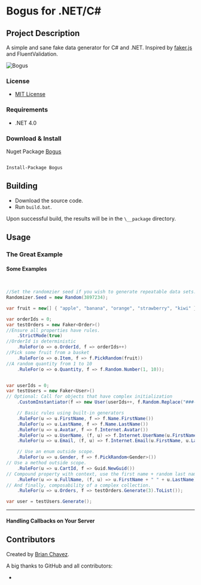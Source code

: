 Bogus for .NET/C#
======================

Project Description
-------------------
A simple and sane fake data generator for C# and .NET. Inspired by [faker.js](https://github.com/marak/Faker.js/) and FluentValidation.

![Bogus](https://raw.githubusercontent.com/bchavez/Bogus/master/Docs/logofull.png)

### License
* [MIT License](https://github.com/bchavez/Bogus/blob/master/LICENSE)

### Requirements
* .NET 4.0

### Download & Install
Nuget Package [Bogus](https://www.nuget.org/packages/Bogus/)

```

Install-Package Bogus

```

Building
--------
* Download the source code.
* Run `build.bat`.

Upon successful build, the results will be in the `\__package` directory.


Usage
-----
### The Great Example
#### Some Examples

```csharp


//Set the randomzier seed if you wish to generate repeatable data sets.
Randomizer.Seed = new Random(3897234);

var fruit = new[] { "apple", "banana", "orange", "strawberry", "kiwi" };

var orderIds = 0;
var testOrders = new Faker<Order>()
//Ensure all properties have rules.
    .StrictMode(true)
//OrderId is deterministic
    .RuleFor(o => o.OrderId, f => orderIds++)
//Pick some fruit from a basket
    .RuleFor(o => o.Item, f => f.PickRandom(fruit))
//A random quantity from 1 to 10
    .RuleFor(o => o.Quantity, f => f.Random.Number(1, 10));


var userIds = 0;
var testUsers = new Faker<User>()
// Optional: Call for objects that have complex initialization
    .CustomInstantiator(f => new User(userIds++, f.Random.Replace("###-##-####")))

    // Basic rules using built-in generators
    .RuleFor(u => u.FirstName, f => f.Name.FirstName())
    .RuleFor(u => u.LastName, f => f.Name.LastName())
    .RuleFor(u => u.Avatar, f => f.Internet.Avatar())
    .RuleFor(u => u.UserName, (f, u) => f.Internet.UserName(u.FirstName, u.LastName))
    .RuleFor(u => u.Email, (f, u) => f.Internet.Email(u.FirstName, u.LastName))

    // Use an enum outside scope.
    .RuleFor(u => u.Gender, f => f.PickRandom<Gender>())
// Use a method outside scope.
    .RuleFor(u => u.CartId, f => Guid.NewGuid())
// Compound property with context, use the first name + random last name
    .RuleFor(u => u.FullName, (f, u) => u.FirstName + " " + u.LastName)
// And finally, composability of a complex collection.
    .RuleFor(u => u.Orders, f => testOrders.Generate(3).ToList());

var user = testUsers.Generate();

```

-------
#### Handling Callbacks on Your Server


Contributors
---------
Created by [Brian Chavez](http://bchavez.bitarmory.com).

A big thanks to GitHub and all contributors:

* 